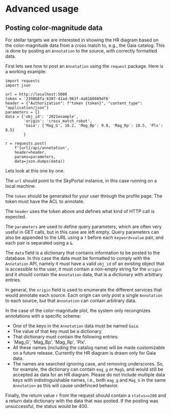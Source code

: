 # Advanced usage

## Posting color-magnitude data

For stellar targets we are interested in showing the HR diagram
based on the color-magnitude data from a cross match to, e.g., the Gaia catalog.
This is done by posting an `Annotation` to the source, with correctly formatted data.

First lets see how to post an `Annotation` using the `request` package.
Here is a working example:

```
import requests
import json

url = http://localhost:5000
token = '239868fa-8307-41ad-983f-4a8180609df6'
header = {"Authorization": f"token {token}", "content_type": "application/json"}
parameters = {}
data = {'obj_id': '2021example',
        'origin': 'cross_match_robot',
        'Gaia': {'Mag_G', 10.2, 'Mag_Bp': 9.8, 'Mag_Rp': 10.5, 'Plx': 8.5}
        }

r = requests.post(
    f'{url}/api/annotation',
    header=header,
    params=parameters,
    data=json.dumps(data))

```

Lets look at this one by one.

The `url` should point to the SkyPortal instance,
in this case running on a local machine.

The `token` should be generated for your user
through the profile page.
The token must have the ACL to annotate.

The `header` uses the token above
and defines what kind of HTTP call is expected.

The `parameters` are used to define query parameters,
which are often very useful in GET calls,
but in this case are left empty.
Query parameters can also be appended to the URL
using a `?` before each `keyword=value` pair,
and each pair is separated using a `&`.

The `data` field is a dictionary that contains
information to be posted to the database.
In this case the data must be formatted
to comply with the `Annotation` API,
namely it must have a valid `obj_id`
of an existing object that is accessible to the user,
it must contain a non-empty string for the `origin`
and it should contain the `Annotation` data,
that is a dictionary with arbitrary entries.

In general, the `origin` field is used to
enumerate the different services that would
annotate each source.
Each origin can only post a single `Annotation`
to each source, but that `Annotation` can contain arbitrary data.

In the case of the color-magnitude plot,
the system only recongnizes annotations
with a specific schema:
- One of the keys in the `Annotation` data must be named `Gaia`.
- The value of that key must be a dictionary.
- That dictionary must contain the following entries:
- `Mag_G', 'Mag_Bp', 'Mag_Rp', 'Plx'.
- All these names (including the catalog name) will be made customizable
  on a future release. Currently the HR diagram is drawn only for Gaia data.
- The names are searched ignoring case, and removing underscores.
  So, for example, the dictionary can contain `mag_g` or `MagG`,
  and would still be accepted as data for an HR diagram.
  Please do not include multiple data keys with indistinguishable names,
  i.e., both `mag_g` and `Mag_G` in the same `Annotation` as this will
  cause undefinced behavior.

Finally, the return value `r` from the request
should contain a `status==200` and a return data dictionary
with the data that was posted.
If the posting was unsuccessful,
the status would be 400.
